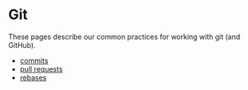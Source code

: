 # Git

These pages describe our common practices for working with git (and GitHub).

* [commits](git/commits)
* [pull requests](git/pull_requests)
* [rebases](git/rebases)
